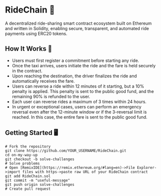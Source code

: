 
# RideChain 🚗

A decentralized ride-sharing smart contract ecosystem built on Ethereum and written in Solidity, enabling secure, transparent, and automated ride payments using ERC20 tokens.


## How It Works 🔎
- Users must first register a commitment before starting any ride.
- Once the taxi arrives, users initiate the ride and the fare is held securely in the contract.
- Upon reaching the destination, the driver finalizes the ride and automatically receives the fare.
- Users can reverse a ride within 12 minutes of it starting, but a 10% penalty is applied. This penalty is sent to the public good fund, and the remaining 90% is refunded to the user.
- Each user can reverse rides a maximum of 3 times within 24 hours.
- In urgent or exceptional cases, users can perform an emergency reversal even after the 12-minute window or if the 3-reversal limit is reached. In this case, the entire fare is sent to the public good fund.


## Getting Started 🖥
    # Fork the repository
    git clone https://github.com/YOUR_USERNAME/RideChain.git
    cd on-my-way-up
    git checkout -b solve-challenges
    # Solve problems
    # Open [RemixIDE](https://remix.ethereum.org/#lang=en)->File Explorer->import files with https->paste raw URL of your RideChain contract
    git add RideChain.sol
    git commit -m "useful-message"
    git push origin solve-challenges
    # Create pull request

